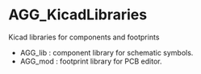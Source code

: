 # AGG_KicadLibraries
Kicad libraries for components and footprints

- AGG_lib : component library for schematic symbols.
- AGG_mod : footprint library for PCB editor.
